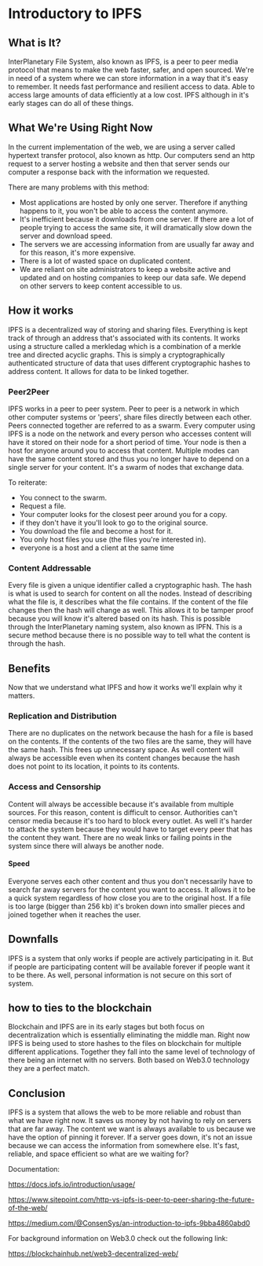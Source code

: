 # Introductory to IPFS

## What is It?

InterPlanetary File System, also known as IPFS, is a peer to peer media protocol that means to make the web faster, safer, and open sourced. We're in need of a system where we can store information in a way that it's easy to remember. It needs fast performance and resilient access to data. Able to access large amounts of data efficiently at a low cost. IPFS although in it's early stages can do all of these things.

## What We're Using Right Now

In the current implementation of the web, we are using a server called hypertext transfer protocol, also known as http. Our computers send an http request to a server hosting a website and then that server sends our computer a response back with the information we requested.

There are many problems with this method:
- Most applications are hosted by only one server. Therefore if anything happens to it, you won't be able to access the content anymore.
- It's inefficient because it downloads from one server. If there are a lot of people trying to access the same site, it will dramatically slow down the server and download speed.
- The servers we are accessing information from are usually far away and for this reason, it's more expensive.
- There is a lot of wasted space on duplicated content.
- We are reliant on site administrators to keep a website active and updated and on hosting companies to keep our data safe. We depend on other servers to keep content accessible to us.

## How it works

IPFS is a decentralized way of storing and sharing files. Everything is kept track of through an address that's associated with its contents. It works using a structure called a merkledag which is a combination of a merkle tree and directed acyclic graphs. This is simply a cryptographically authenticated structure of data that uses different cryptographic hashes to address content. It allows for data to be linked together.

### Peer2Peer
IPFS works in a peer to peer system. Peer to peer is a network in which other computer systems or 'peers', share files directly between each other. Peers connected together are referred to as a swarm. Every computer using IPFS is a node on the network and every person who accesses content will have it stored on their node for a short period of time. Your node is then a host for anyone around you to access that content. Multiple modes can have the same content stored and thus you no longer have to depend on a single server for your content. It's a swarm of nodes that exchange data.

To reiterate:  
- You connect to the swarm.
- Request a file.
- Your computer looks for the closest peer around you for a copy.
- if they don't have it you'll look to go to the original source.
- You download the file and become a host for it.
- You only host files you use (the files you're interested in).
- everyone is a host and a client at the same time

### Content Addressable

Every file is given a unique identifier called a cryptographic hash. The hash is what is used to search for content on all the nodes. Instead of describing what the file is, it describes what the file contains. If the content of the file changes then the hash will change as well. This allows it to be tamper proof because you will know it's altered based on its hash. This is possible through the InterPlanetary naming system, also known as IPFN. This is a secure method because there is no possible way to tell what the content is through the hash.


## Benefits

Now that we understand what IPFS and how it works we'll explain why it matters.

### Replication and Distribution

There are no duplicates on the network because the hash for a file is based on the contents. If the contents of the two files are the same, they will have the same hash. This frees up unnecessary space. As well content will always be accessible even when its content changes because the hash does not point to its location, it points to its contents.

### Access and Censorship

Content will always be accessible because it's available from multiple sources. For this reason, content is difficult to censor. Authorities can't censor media because it's too hard to block every outlet. As well it's harder to attack the system because they would have to target every peer that has the content they want. There are no weak links or failing points in the system since there will always be another node.

#### Speed

Everyone serves each other content and thus you don't necessarily have to search far away servers for the content you want to access. It allows it to be a quick system regardless of how close you are to the original host. If a file is too large (bigger than 256 kb) it's broken down into smaller pieces and joined together when it reaches the user.

## Downfalls

IPFS is a system that only works if people are actively participating in it. But if people are participating content will be available forever if people want it to be there. As well, personal information is not secure on this sort of system.


## how to ties to the blockchain

Blockchain and IPFS are in its early stages but both focus on decentralization which is essentially eliminating the middle man. Right now IPFS is being used to store hashes to the files on blockchain for multiple different applications. Together they fall into the same level of technology of there being an internet with no servers. Both based on Web3.0 technology they are a perfect match.



## Conclusion


IPFS is a system that allows the web to be more reliable and robust than what we have right now. It saves us money by not having to rely on servers that are far away. The content we want is always available to us because we have the option of pinning it forever. If a server goes down, it's not an issue because we can access the information from somewhere else. It's fast, reliable, and space efficient so what are we waiting for?

Documentation:

https://docs.ipfs.io/introduction/usage/

https://www.sitepoint.com/http-vs-ipfs-is-peer-to-peer-sharing-the-future-of-the-web/

https://medium.com/@ConsenSys/an-introduction-to-ipfs-9bba4860abd0

For background information on Web3.0 check out the following link:

https://blockchainhub.net/web3-decentralized-web/
